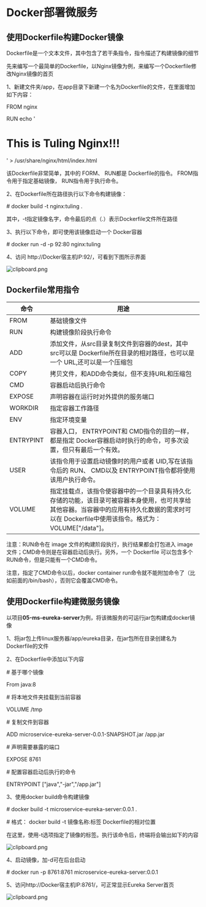 # **Docker部署微服务**

## 使用Dockerfile构建Docker镜像

Dockerfile是一个文本文件，其中包含了若干条指令，指令描述了构建镜像的细节

先来编写一个最简单的Dockerfile，以Nginx镜像为例，来编写一个Dockerfile修改Nginx镜像的首页

1、新建文件夹/app，在app目录下新建一个名为Dockerfile的文件，在里面增加如下内容：

FROM nginx

RUN echo '<h1>This is Tuling Nginx!!!</h1>' > /usr/share/nginx/html/index.html

该Dockerfile非常简单，其中的 FORM、 RUN都是 Dockerfile的指令。 FROM指令用于指定基础镜像， RUN指令用于执行命令。

2、在Dockerfile所在路径执行以下命令构建镜像： 

\# docker build -t nginx:tuling .

其中，-t指定镜像名字，命令最后的点（.）表示Dockerfile文件所在路径

3、执行以下命令，即可使用该镜像启动一个 Docker容器

\# docker run -d -p 92:80 nginx:tuling

4、访问 http://Docker宿主机IP:92/，可看到下图所示界面

![clipboard.png](file:///C:\Users\ADMINI~1\AppData\Local\Temp\msohtmlclip1\01\clip_image002.gif)

## Dockerfile常用指令

| 命令             | 用途                                                         |
| ---------------- | ------------------------------------------------------------ |
| FROM             | 基础镜像文件                                                 |
| RUN              | 构建镜像阶段执行命令                                         |
| ADD <src> <dest> | 添加文件，从src目录复制文件到容器的dest，其中 src可以是  Dockerfile所在目录的相对路径，也可以是一个 URL,还可以是一个压缩包 |
| COPY             | 拷贝文件，和ADD命令类似，但不支持URL和压缩包                 |
| CMD              | 容器启动后执行命令                                           |
| EXPOSE           | 声明容器在运行时对外提供的服务端口                           |
| WORKDIR          | 指定容器工作路径                                             |
| ENV              | 指定环境变量                                                 |
| ENTRYPINT        | 容器入口， ENTRYPOINT和  CMD指令的目的一样，都是指定 Docker容器启动时执行的命令，可多次设置，但只有最后一个有效。 |
| USER             | 该指令用于设置启动镜像时的用户或者 UID,写在该指令后的 RUN、 CMD以及  ENTRYPOINT指令都将使用该用户执行命令。 |
| VOLUME           | 指定挂载点，该指令使容器中的一个目录具有持久化存储的功能，该目录可被容器本身使用，也可共享给其他容器。当容器中的应用有持久化数据的需求时可以在 Dockerfile中使用该指令。格式为：  VOLUME["/data"]。 |

注意：RUN命令在 image 文件的构建阶段执行，执行结果都会打包进入 image 文件；CMD命令则是在容器启动后执行。另外，一个 Dockerfile 可以包含多个RUN命令，但是只能有一个CMD命令。

注意，指定了CMD命令以后，docker container run命令就不能附加命令了（比如前面的/bin/bash），否则它会覆盖CMD命令。

 

## 使用Dockerfile构建微服务镜像

以项目**05-ms-eureka-server**为例，将该微服务的可运行jar包构建成docker镜像

1、将jar包上传linux服务器/app/eureka目录，在jar包所在目录创建名为Dockerfile的文件

2、在Dockerfile中添加以下内容

\# 基于哪个镜像

From java:8

\# 将本地文件夹挂载到当前容器

VOLUME /tmp

\# 复制文件到容器

ADD microservice-eureka-server-0.0.1-SNAPSHOT.jar /app.jar

\# 声明需要暴露的端口

EXPOSE 8761

\# 配置容器启动后执行的命令

ENTRYPOINT ["java","-jar","/app.jar"]

3、使用docker build命令构建镜像

\# docker build -t microservice-eureka-server:0.0.1 .

\# 格式： docker build -t 镜像名称:标签 Dockerfile的相对位置

在这里，使用-t选项指定了镜像的标签。执行该命令后，终端将会输出如下的内容

![clipboard.png](file:///C:\Users\ADMINI~1\AppData\Local\Temp\msohtmlclip1\01\clip_image004.gif)

4、启动镜像，加-d可在后台启动

\# docker run -p 8761:8761 microservice-eureka-server:0.0.1

5、访问http://Docker宿主机IP:8761/，可正常显示Eureka Server首页

![clipboard.png](file:///C:\Users\ADMINI~1\AppData\Local\Temp\msohtmlclip1\01\clip_image006.gif)

 